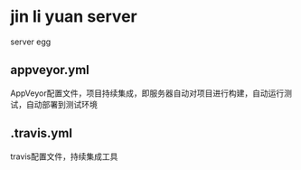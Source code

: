 # jin li yuan server

server egg

## appveyor.yml

AppVeyor配置文件，项目持续集成，即服务器自动对项目进行构建，自动运行测试，自动部署到测试环境

## .travis.yml

travis配置文件，持续集成工具